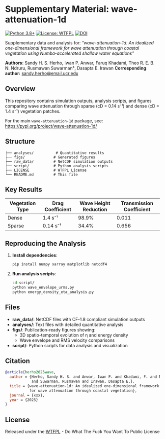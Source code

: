 # Supplementary Material: wave-attenuation-1d

[![Python 3.8+](https://img.shields.io/badge/python-3.8+-blue.svg)](https://www.python.org/downloads/)
[![License: WTFPL](https://img.shields.io/badge/License-WTFPL-brightgreen.svg)](http://www.wtfpl.net/)
[![DOI](https://zenodo.org/badge/1032205258.svg)](https://doi.org/10.5281/zenodo.16742589)

Supplementary data and analysis for: *"wave-attenuation-1d: An idealized one-dimensional framework for wave attenuation through coastal vegetation using Numba-accelerated shallow water equations"*

**Authors:** Sandy H. S. Herho, Iwan P. Anwar, Faruq Khadami, Theo R. E. B. N. Ndruru, Rusmawan Suwarman⁴, Dasapta E. Irawan
**Corresponding author:** sandy.herho@email.ucr.edu


## Overview

This repository contains simulation outputs, analysis scripts, and figures comparing wave attenuation through sparse (cD = 0.14 s⁻¹) and dense (cD = 1.4 s⁻¹) vegetation patches.

For the main `wave-attenuation-1d` package, see: https://pypi.org/project/wave-attenuation-1d/

## Structure

```
├── analyses/          # Quantitative results
├── figs/             # Generated figures  
├── raw_data/         # NetCDF simulation outputs
├── script/           # Python analysis scripts
├── LICENSE           # WTFPL License
└── README.md         # This file
```

## Key Results

| Vegetation Type | Drag Coefficient | Wave Height Reduction | Transmission Coefficient |
|----------------|------------------|----------------------|-------------------------|
| Dense          | 1.4 s⁻¹         | 98.9%                | 0.011                  |
| Sparse         | 0.14 s⁻¹        | 34.4%                | 0.656                  |

## Reproducing the Analysis

1. **Install dependencies**:
   ```bash
   pip install numpy xarray matplotlib netcdf4
   ```

2. **Run analysis scripts**:
   ```bash
   cd script/
   python wave_envelope_urms.py
   python energy_density_eta_analysis.py
   ```

## Files

- **raw_data/**: NetCDF files with CF-1.8 compliant simulation outputs
- **analyses/**: Text files with detailed quantitative analysis
- **figs/**: Publication-ready figures showing:
  - 3D spatio-temporal evolution of η and energy density
  - Wave envelope and RMS velocity comparisons
- **script/**: Python scripts for data analysis and visualization

## Citation

```bibtex
@article{herho2025wave,
  author = {Herho, Sandy H. S. and Anwar, Iwan P. and Khadami, F. and Ndruru, Theo R. E. B. N. 
            and Suwarman, Rusmawan and Irawan, Dasapta E.},
  title = {wave-attenuation-1d: An idealized one-dimensional framework 
           for wave attenuation through coastal vegetation},
  journal = {xxx},
  year = {2025}
}
```

## License

Released under the [WTFPL](LICENSE) - Do What The Fuck You Want To Public License
